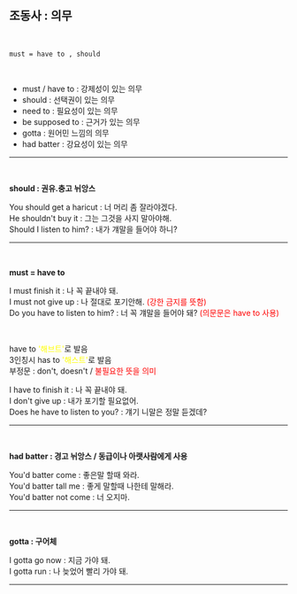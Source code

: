 ## 조동사 : 의무 ##
<br>

    must = have to , should
<br>

- must /  have to : 강제성이 있는 의무  
- should : 선택권이 있는 의무  
- need to : 필요성이 있는 의무  
- be supposed to :  근거가 있는 의무  
- gotta : 원어민 느낌의 의무  
- had batter : 강요성이 있는 의무  

---
<br>

**should : 권유.충고 뉘앙스**

You should get a haricut : 너 머리 좀 잘라야겠다.  
He shouldn't buy it : 그는 그것을 사지 말아야해.  
Should I listen to him? : 내가 걔말을 들어야 하니?

---
<br>

**must = have to**

I must finish it : 나 꼭 끝내야 돼.  
I must not give up : 나 절대로 포기안해. <span style="color:red">(강한 금지를 뜻함)</span>  
Do you have to listen to him? : 너 꼭 걔말을 들어야
돼? <span style="color:red">(의문문은 have to 사용)</span>

<br>

have to <span style="color:yellow">'해브트'</span>로 발음  
3인칭시 has to <span style="color:yellow">'해스트'</span>로 발음  
부정문 : don't, doesn't / <span style="color:red">불필요한 뜻을 의미</span>
<br>

I have to finish it : 나 꼭 끝내야 돼.  
I don't give up : 내가 포기할 필요없어.  
Does he have to listen to you? : 걔기 니말은 정말 듣겠데?  

---
<br>

**had batter : 경고 뉘앙스 / 동급이나 아랫사람에게 사용**  

You'd batter come : 좋은말 할때 와라.  
You'd batter tall me : 좋게 말할때 나한테 말해라.  
You'd batter not come : 너 오지마.  

---
<br>

**gotta : 구어체**

I gotta go now : 지금 가야 돼.  
I gotta run : 나 늦었어 빨리 가야 돼.  

---




